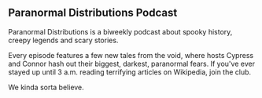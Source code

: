 Paranormal Distributions Podcast
--------------------------------

Paranormal Distributions is a biweekly podcast about spooky history, creepy legends and scary stories.

Every episode features a few new tales from the void, where hosts Cypress and Connor hash out their biggest, darkest, paranormal fears. If you've ever stayed up until 3 a.m. reading terrifying articles on Wikipedia, join the club.

We kinda sorta believe.
